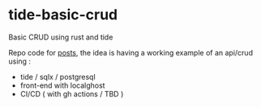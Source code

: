 # tide-basic-crud
Basic CRUD using rust and tide

Repo code for [posts](https://javierviola.com/tags/tide/), the idea is having a working example of an api/crud using :
- tide / sqlx / postgresql
- front-end with localghost
- CI/CD ( with gh actions / TBD )
